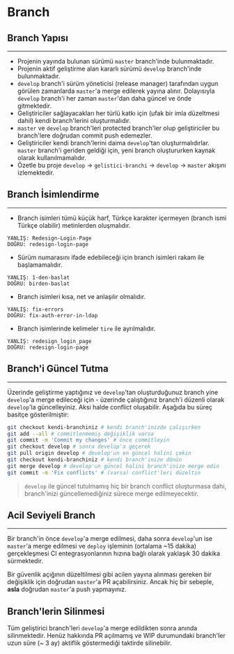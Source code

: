 # Branch

## Branch Yapısı
----------------

- Projenin yayında bulunan sürümü `master` branch'inde bulunmaktadır.
- Projenin aktif geliştirme alan kararlı sürümü `develop` branch'inde bulunmaktadır.
- `develop` branch'i sürüm yöneticisi (release manager) tarafından uygun görülen zamanlarda `master`'a merge edilerek yayına alınır. Dolayısıyla `develop` branch'i her zaman `master`'dan daha güncel ve önde gitmektedir.
- Geliştiriciler sağlayacakları her türlü katkı için (ufak bir imla düzeltmesi dahil) kendi branch'lerini oluşturmalıdır.
-  `master` ve `develop` branch'leri protected branch'ler olup geliştiriciler bu branch'lere doğrudan commit push edemezler.
- Geliştiriciler kendi branch'lerini daima `develop`'tan oluşturmalıdırlar. `master` branch'i geriden geldiği için, yeni branch oluştururken kaynak olarak kullanılmamalıdır.
- Özetle bu proje `develop` -> `gelistici-branchi` -> `develop` -> `master` akışını izlemektedir.

## Branch İsimlendirme
----------------------

- Branch isimleri tümü küçük harf, Türkçe karakter içermeyen (branch ismi Türkçe olabilir) metinlerden oluşmalıdır.

```
YANLIŞ: Redesign-Login-Page
DOĞRU: redesign-login-page
```

- Sürüm numarasını ifade edebileceği için branch isimleri rakam ile başlamamalıdır.

```
YANLIŞ: 1-den-baslat
DOĞRU: birden-baslat
```

- Branch isimleri kısa, net ve anlaşılır olmalıdır.

```
YANLIŞ: fix-errors
DOĞRU: fix-auth-error-in-ldap
```

- Branch isimlerinde kelimeler `tire` ile ayrılmalıdır.

```
YANLIŞ: redesign_login_page
DOĞRU: redesign-login-page
```

## Branch'i Güncel Tutma
------------------------

Üzerinde geliştirme yaptığınız ve `develop`'tan oluşturduğunuz branch yine `develop`'a merge edileceği için - üzerinde çalıştığınız branch'i düzenli olarak `develop`'la güncelleyiniz. Aksi halde conflict oluşabilir. Aşağıda bu süreç basitçe gösterilmiştir:

```bash
git checkout kendi-branchiniz # kendi branch'inizde çalışırken
git add --all # commitlenmemiş değişiklik varsa
git commit -m 'Commit my changes' # önce commitleyin
git checkout develop # sonra develop'a geçerek
git pull origin develop # develop'un en güncel halini çekin
git checkout kendi-branchiniz # kendi branch'inize dönün
git merge develop # develop'un güncel halini branch'inize merge edin
git commit -m 'Fix conflicts' # (varsa) conflict'leri düzeltin
```

> `develop` ile güncel tutulmamış hiç bir branch conflict oluşturmasa dahi, branch'inizi güncellemediğiniz sürece merge edilmeyecektir.

## Acil Seviyeli Branch
-----------------------

Bir branch'in önce `develop`'a merge edilmesi, daha sonra `develop`'un ise `master`'a merge edilmesi ve `deploy` işleminin (ortalama ~15 dakika) gerçekleşmesi CI entegrasyonlarının hızına bağlı olarak yaklaşık 30 dakika sürmektedir.

Bir güvenlik açığının düzeltilmesi gibi acilen yayına alınması gereken bir değişiklik için doğrudan `master`'a PR açabilirsiniz. Ancak hiç bir sebeple, **asla** doğrudan `master`'a push yapmayınız.

## Branch'lerin Silinmesi

Tüm geliştirici branch'leri `develop`'a merge edildikten sonra anında silinmektedir. Henüz hakkında PR açılmamış ve WIP durumundaki branch'ler uzun süre (~ 3 ay) aktiflik göstermediği taktirde silinebilir.
